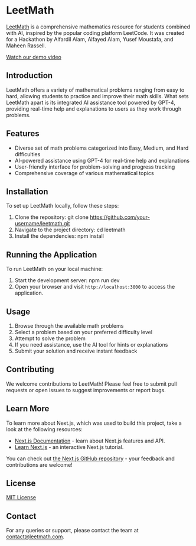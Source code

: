 # LeetMath

[LeetMath](https://leetmath-website.vercel.app/) is a comprehensive mathematics resource for students combined with AI, inspired by the popular coding platform LeetCode. It was created for a Hackathon by Alfardil Alam, Alfayed Alam, Yusef Moustafa, and Maheen Rassell.

[Watch our demo video](https://youtu.be/wxYb2KnsYJ8)

## Introduction

LeetMath offers a variety of mathematical problems ranging from easy to hard, allowing students to practice and improve their math skills. What sets LeetMath apart is its integrated AI assistance tool powered by GPT-4, providing real-time help and explanations to users as they work through problems.

## Features

- Diverse set of math problems categorized into Easy, Medium, and Hard difficulties
- AI-powered assistance using GPT-4 for real-time help and explanations
- User-friendly interface for problem-solving and progress tracking
- Comprehensive coverage of various mathematical topics

## Installation

To set up LeetMath locally, follow these steps:

1. Clone the repository:
git clone https://github.com/your-username/leetmath.git
2. Navigate to the project directory:
cd leetmath
3. Install the dependencies:
npm install

## Running the Application

To run LeetMath on your local machine:

1. Start the development server:
npm run dev
2. Open your browser and visit `http://localhost:3000` to access the application.

## Usage

1. Browse through the available math problems
2. Select a problem based on your preferred difficulty level
3. Attempt to solve the problem
4. If you need assistance, use the AI tool for hints or explanations
5. Submit your solution and receive instant feedback

## Contributing

We welcome contributions to LeetMath! Please feel free to submit pull requests or open issues to suggest improvements or report bugs.

## Learn More

To learn more about Next.js, which was used to build this project, take a look at the following resources:

- [Next.js Documentation](https://nextjs.org/docs) - learn about Next.js features and API.
- [Learn Next.js](https://nextjs.org/learn) - an interactive Next.js tutorial.

You can check out [the Next.js GitHub repository](https://github.com/vercel/next.js/) - your feedback and contributions are welcome!

## License

[MIT License](LICENSE)

## Contact

For any queries or support, please contact the team at [contact@leetmath.com](mailto:contact@leetmath.com).
